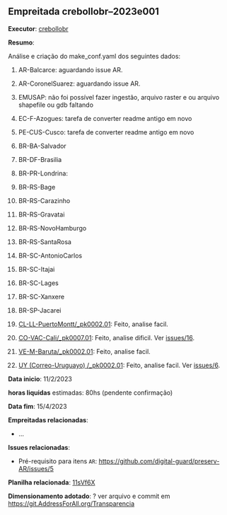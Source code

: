 ## Empreitada crebollobr–2023e001

**Executor**: [crebollobr](https://github.com/crebollobr)

**Resumo**: 

Análise e criação do make_conf.yaml dos seguintes dados:

1. AR-Balcarce: aguardando issue AR.

1. AR-CoronelSuarez: aguardando issue AR.

2. EMUSAP: não foi possível fazer ingestão, arquivo raster e ou arquivo shapefile ou gdb faltando

1. EC-F-Azogues: tarefa de converter readme antigo em novo

1. PE-CUS-Cusco: tarefa de converter readme antigo em novo

1. BR-BA-Salvador
1. BR-DF-Brasilia
1. BR-PR-Londrina: 
1. BR-RS-Bage
1. BR-RS-Carazinho
1. BR-RS-Gravatai
1. BR-RS-NovoHamburgo
1. BR-RS-SantaRosa
1. BR-SC-AntonioCarlos
1. BR-SC-Itajai
1. BR-SC-Lages
1. BR-SC-Xanxere
1. BR-SP-Jacarei

1. [CL-LL-PuertoMontt/_pk0002.01](https://github.com/digital-guard/preserv-CL/tree/main/data/LL/PuertoMontt/_pk0002.01): Feito, analise facil.

1. [CO-VAC-Cali/_pk0007.01](https://github.com/digital-guard/preserv-CO/tree/main/data/VAC/Cali/_pk0007.01): Feito, analise dificil. Ver [issues/16](https://github.com/digital-guard/preserv-CO/issues/16). 

1. [VE-M-Baruta/_pk0002.01](https://github.com/digital-guard/preserv-VE/tree/main/data/M/Baruta/_pk0002.01): Feito, analise facil. 

1. [UY (Correo-Uruguayo) /_pk0002.01](https://github.com/digital-guard/preserv-UY/tree/main/data/_pk0002.01): Feito, analise facil.  Ver [issues/6](https://github.com/digital-guard/preserv-UY/issues/6). 

**Data inicio**: 11/2/2023

**horas liquidas** estimadas: 80hs (pendente confirmação)

**Data fim**: 15/4/2023

**Empreitadas relacionadas**: 
* ... 

**Issues relacionadas**:

* Pré-requisito para itens `AR`: https://github.com/digital-guard/preserv-AR/issues/5

**Planilha relacionada**: [11sVf6X](https://docs.google.com/spreadsheets/d/11sVf6Xx9QBfs0sFO7p2Iyu-djnLUwkmBTl56wHbtl4E/)

**Dimensionamento adotado**: ? ver arquivo e commit em https://git.AddressForAll.org/Transparencia
